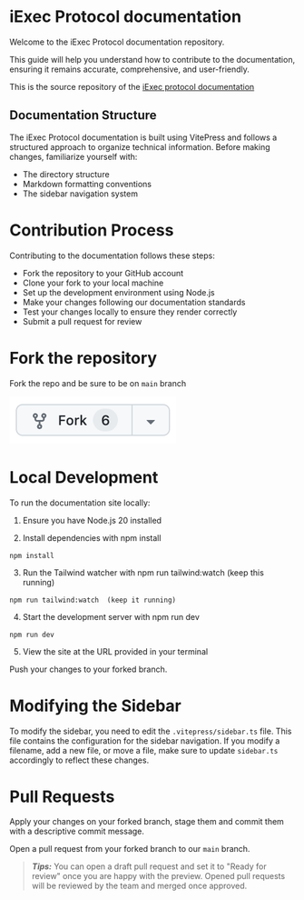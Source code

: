 # iExec Protocol documentation

Welcome to the iExec Protocol documentation repository.

This guide will help you understand how to contribute to the documentation,
ensuring it remains accurate, comprehensive, and user-friendly.

This is the source repository of the
[iExec protocol documentation](https://protocol.docs.iex.ec)

## Documentation Structure

The iExec Protocol documentation is built using VitePress and follows a
structured approach to organize technical information. Before making changes,
familiarize yourself with:

- The directory structure
- Markdown formatting conventions
- The sidebar navigation system

# Contribution Process

Contributing to the documentation follows these steps:

- Fork the repository to your GitHub account
- Clone your fork to your local machine
- Set up the development environment using Node.js
- Make your changes following our documentation standards
- Test your changes locally to ensure they render correctly
- Submit a pull request for review

# Fork the repository

Fork the repo and be sure to be on `main` branch

[![fork-button](./public/fork-button.png)](https://github.com/iExecBlockchainComputing/documentation/fork)

# Local Development

To run the documentation site locally:

1. Ensure you have Node.js 20 installed

2. Install dependencies with npm install

```
npm install
```

3. Run the Tailwind watcher with npm run tailwind:watch (keep this running)

```
npm run tailwind:watch  (keep it running)
```

4. Start the development server with npm run dev

```
npm run dev
```

5. View the site at the URL provided in your terminal

Push your changes to your forked branch.

# Modifying the Sidebar

To modify the sidebar, you need to edit the `.vitepress/sidebar.ts` file. This
file contains the configuration for the sidebar navigation. If you modify a
filename, add a new file, or move a file, make sure to update `sidebar.ts`
accordingly to reflect these changes.

# Pull Requests

Apply your changes on your forked branch, stage them and commit them with a
descriptive commit message.

Open a pull request from your forked branch to our `main` branch.

> _**Tips:**_ You can open a draft pull request and set it to "Ready for review"
> once you are happy with the preview. Opened pull requests will be reviewed by
> the team and merged once approved.

